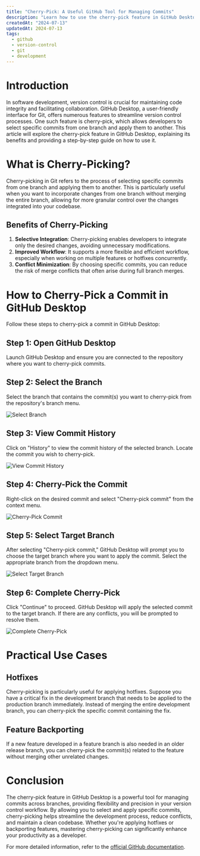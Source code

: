 ```yaml
---
title: "Cherry-Pick: A Useful GitHub Tool for Managing Commits"
description: "Learn how to use the cherry-pick feature in GitHub Desktop to efficiently manage commits across branches."
createdAt: "2024-07-13"
updatedAt: 2024-07-13
tags:
  - github
  - version-control
  - git
  - development
---
```


# Introduction

In software development, version control is crucial for maintaining code integrity and facilitating collaboration. GitHub Desktop, a user-friendly interface for Git, offers numerous features to streamline version control processes. One such feature is cherry-pick, which allows developers to select specific commits from one branch and apply them to another. This article will explore the cherry-pick feature in GitHub Desktop, explaining its benefits and providing a step-by-step guide on how to use it.

# What is Cherry-Picking?

Cherry-picking in Git refers to the process of selecting specific commits from one branch and applying them to another. This is particularly useful when you want to incorporate changes from one branch without merging the entire branch, allowing for more granular control over the changes integrated into your codebase.

## Benefits of Cherry-Picking

1. **Selective Integration**: Cherry-picking enables developers to integrate only the desired changes, avoiding unnecessary modifications.
2. **Improved Workflow**: It supports a more flexible and efficient workflow, especially when working on multiple features or hotfixes concurrently.
3. **Conflict Minimization**: By choosing specific commits, you can reduce the risk of merge conflicts that often arise during full branch merges.

# How to Cherry-Pick a Commit in GitHub Desktop

Follow these steps to cherry-pick a commit in GitHub Desktop:

## Step 1: Open GitHub Desktop

Launch GitHub Desktop and ensure you are connected to the repository where you want to cherry-pick commits.

## Step 2: Select the Branch

Select the branch that contains the commit(s) you want to cherry-pick from the repository's branch menu.

![Select Branch](https://docs.github.com/assets/images/help/desktop/branch-menu.png)

## Step 3: View Commit History

Click on "History" to view the commit history of the selected branch. Locate the commit you wish to cherry-pick.

![View Commit History](https://docs.github.com/assets/images/help/desktop/history-tab.png)

## Step 4: Cherry-Pick the Commit

Right-click on the desired commit and select "Cherry-pick commit" from the context menu.

![Cherry-Pick Commit](https://docs.github.com/assets/images/help/desktop/cherry-pick-commit.png)

## Step 5: Select Target Branch

After selecting "Cherry-pick commit," GitHub Desktop will prompt you to choose the target branch where you want to apply the commit. Select the appropriate branch from the dropdown menu.

![Select Target Branch](https://docs.github.com/assets/images/help/desktop/choose-target-branch.png)

## Step 6: Complete Cherry-Pick

Click "Continue" to proceed. GitHub Desktop will apply the selected commit to the target branch. If there are any conflicts, you will be prompted to resolve them.

![Complete Cherry-Pick](https://docs.github.com/assets/images/help/desktop/complete-cherry-pick.png)

# Practical Use Cases

## Hotfixes

Cherry-picking is particularly useful for applying hotfixes. Suppose you have a critical fix in the development branch that needs to be applied to the production branch immediately. Instead of merging the entire development branch, you can cherry-pick the specific commit containing the fix.

## Feature Backporting

If a new feature developed in a feature branch is also needed in an older release branch, you can cherry-pick the commit(s) related to the feature without merging other unrelated changes.

# Conclusion

The cherry-pick feature in GitHub Desktop is a powerful tool for managing commits across branches, providing flexibility and precision in your version control workflow. By allowing you to select and apply specific commits, cherry-picking helps streamline the development process, reduce conflicts, and maintain a clean codebase. Whether you're applying hotfixes or backporting features, mastering cherry-picking can significantly enhance your productivity as a developer.

For more detailed information, refer to the [official GitHub documentation](https://docs.github.com/en/desktop/managing-commits/cherry-picking-a-commit-in-github-desktop).
